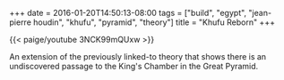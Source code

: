+++
date = 2016-01-20T14:50:13-08:00
tags = ["build", "egypt", "jean-pierre houdin", "khufu", "pyramid", "theory"]
title = "Khufu Reborn"
+++

{{< paige/youtube 3NCK99mQUxw >}}

An extension of the previously linked-to theory that shows there is an undiscovered passage to the King's Chamber in the Great Pyramid.
